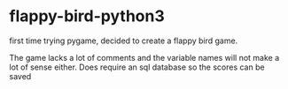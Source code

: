 # flappy-bird-python3
first time trying pygame, decided to create a flappy bird game. 

The game lacks a lot of comments and the variable names will not make a lot of sense either. 
Does require an sql database so the scores can be saved
